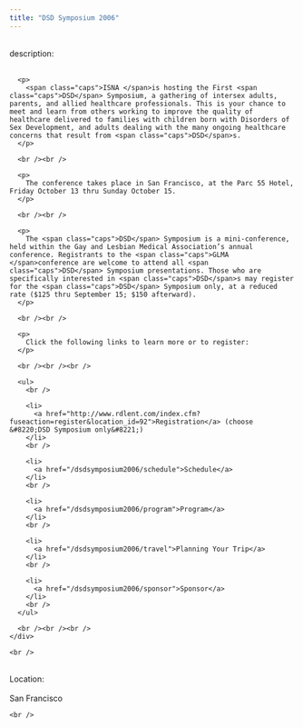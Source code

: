 ```yaml
---
title: "DSD Symposium 2006"
---
```


<div class="flexinode-body flexinode-2">
  <div class="flexinode-textarea-1">
    <div class="form-item">
      <br /> <label>description:</label><br /><br /> 
      
      <p>
        <span class="caps">ISNA </span>is hosting the First <span class="caps">DSD</span> Symposium, a gathering of intersex adults, parents, and allied healthcare professionals. This is your chance to meet and learn from others working to improve the quality of healthcare delivered to families with children born with Disorders of Sex Development, and adults dealing with the many ongoing healthcare concerns that result from <span class="caps">DSD</span>s.
      </p>
      
      <br /><br />
      
      <p>
        The conference takes place in San Francisco, at the Parc 55 Hotel, Friday October 13 thru Sunday October 15.
      </p>
      
      <br /><br />
      
      <p>
        The <span class="caps">DSD</span> Symposium is a mini-conference, held within the Gay and Lesbian Medical Association’s annual conference. Registrants to the <span class="caps">GLMA </span>conference are welcome to attend all <span class="caps">DSD</span> Symposium presentations. Those who are specifically interested in <span class="caps">DSD</span>s may register for the <span class="caps">DSD</span> Symposium only, at a reduced rate ($125 thru September 15; $150 afterward).
      </p>
      
      <br /><br />
      
      <p>
        Click the following links to learn more or to register:
      </p>
      
      <br /><br /><br />
      
      <ul>
        <br />
        
        <li>
          <a href="http://www.rdlent.com/index.cfm?fuseaction=register&location_id=92">Registration</a> (choose &#8220;DSD Symposium only&#8221;)
        </li>
        <br />
        
        <li>
          <a href="/dsdsymposium2006/schedule">Schedule</a>
        </li>
        <br />
        
        <li>
          <a href="/dsdsymposium2006/program">Program</a>
        </li>
        <br />
        
        <li>
          <a href="/dsdsymposium2006/travel">Planning Your Trip</a>
        </li>
        <br />
        
        <li>
          <a href="/dsdsymposium2006/sponsor">Sponsor</a>
        </li>
        <br />
      </ul>
      
      <br /><br /><br />
    </div>
    
    <br />
  </div>
  
  <div class="flexinode-textfield-2">
    <div class="form-item">
      <br /> <label>Location:</label><br /><br /> San Francisco<br />
    </div>
    
    <br />
  </div>
</div>